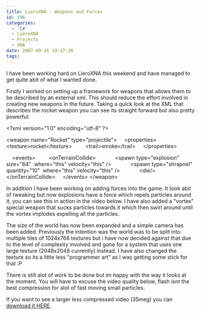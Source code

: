 ```yaml
---
title: LieroXNA - Weapons and Forces
id: 196
categories:
  - 'C#'
  - LieroXNA
  - Projects
  - XNA
date: 2007-09-16 19:37:10
tags:
---
```


I have been working hard on LieroXNA this weekend and have managed to get quite abit of what I wanted done. 

Firstly I worked on setting up a framework for weapons that allows them to be described by an external xml. This should reduce the effort involved in creating new weapons in the future. Taking a quick look at the XML that describes the rocket weapon you can see its straight forward but also pretty powerful:

&lt;?xml version=&quot;1.0&quot; encoding=&quot;utf-8&quot; ?&gt;

&lt;weapon name=&quot;Rocket&quot; type=&quot;projectile&quot;&gt;
&nbsp;&nbsp;&nbsp; &lt;properties&gt;
&nbsp;&nbsp;&nbsp; &nbsp;&nbsp;&nbsp; &lt;texture&gt;rocket&lt;/texture&gt;
&nbsp;&nbsp;&nbsp; &nbsp;&nbsp;&nbsp; &lt;trail&gt;smoke&lt;/trail&gt;
&nbsp;&nbsp;&nbsp; &lt;/properties&gt;

&nbsp;&nbsp;&nbsp; &lt;events&gt;
&nbsp;&nbsp;&nbsp; &nbsp;&nbsp;&nbsp; &lt;onTerrainCollide&gt;
&nbsp;&nbsp;&nbsp; &nbsp;&nbsp;&nbsp; &nbsp;&nbsp;&nbsp; &lt;spawn type=&quot;explosion&quot; size=&quot;64&quot;&nbsp; where=&quot;this&quot; velocity=&quot;this&quot; /&gt;
&nbsp;&nbsp;&nbsp; &nbsp;&nbsp;&nbsp; &nbsp;&nbsp;&nbsp; &lt;spawn type=&quot;shrapnel&quot; quantity=&quot;10&quot;&nbsp; where=&quot;this&quot; velocity=&quot;this&quot; /&gt;
&nbsp;&nbsp;&nbsp; &nbsp;&nbsp;&nbsp; &nbsp;&nbsp;&nbsp; &lt;die/&gt;
&nbsp;&nbsp;&nbsp; &nbsp;&nbsp;&nbsp; &lt;/onTerrainCollide&gt;
&nbsp;&nbsp;&nbsp; &lt;/events&gt;
&lt;/weapon&gt;

In addition I have been working on adding forces into the game. It took abit of tweaking but now explosions have a force which repels particles around it, you can see this in action in the video below. I have also added a &quot;vortex&quot; special weapon that sucks particles towards it which then swirl around until the vortex implodes expelling all the particles.

The size of the world has now been expanded and a simple camera has been added. Previously the intention was the world was to be split into multiple tiles of 1024x768 textures but i have now decided against that due to the level of complexity involved and gone for a system that uses one large texture (2048x2048 currently) instead. I have also changed the texture so its a little less &quot;programmer art&quot; as I was getting some stick for that :P

There is still alot of work to be done but im happy with the way it looks at the moment. You will have to excuse the video quality below, flash isnt the best compression for alot of fast moving small particles. 

If you want to see a larger less compressed video (35meg) you can [download it HERE](https://www.mikecann.co.uk/Files/Upload/files/boom3.wmv).

   <object width="640" height="505"><param name="movie" value="https://www.youtube.com/v/PVxXCl4tnsQ&amp;hl=en_GB&amp;fs=1?rel=0"></param><param name="allowFullScreen" value="true"></param><param name="allowscriptaccess" value="always"></param><embed src="https://www.youtube.com/v/PVxXCl4tnsQ&amp;hl=en_GB&amp;fs=1?rel=0" type="application/x-shockwave-flash" allowscriptaccess="always" allowfullscreen="true" width="640" height="505"></embed></object>